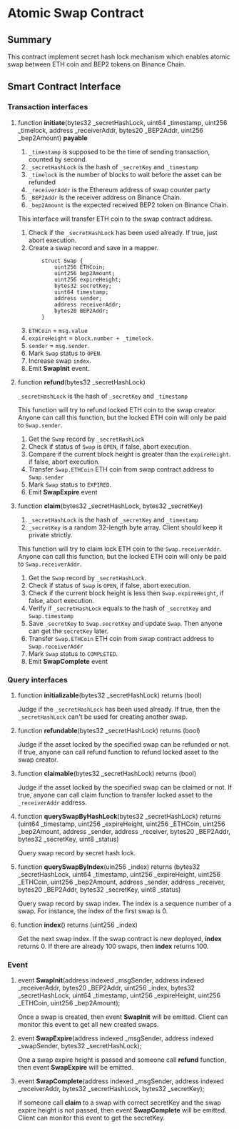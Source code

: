# Atomic Swap Contract

## Summary

This contract implement secret hash lock mechanism which enables atomic swap between ETH coin and BEP2 tokens on Binance Chain.

## Smart Contract Interface

### Transaction interfaces

1. function **initiate**(bytes32 _secretHashLock, uint64 _timestamp, uint256 _timelock, address _receiverAddr, bytes20 _BEP2Addr, uint256 _bep2Amount) **payable**
    1. `_timestamp` is supposed to be the time of sending transaction, counted by second.
    2. `_secretHashLock` is the hash of `_secretKey` and `_timestamp`
    3. `_timelock` is the number of blocks to wait before the asset can be refunded
    4. `_receiverAddr` is the Ethereum address of swap counter party
    5. `_BEP2Addr` is the receiver address on Binance Chain. 
    7. `_bep2Amount` is the expected received BEP2 token on Binance Chain.
     
    This interface will transfer ETH coin to the swap contract address.
    1. Check if the `_secretHashLock` has been used already. If true, just abort execution.
    2. Create a swap record and save in a mapper.
        ```
            struct Swap {
                uint256 ETHCoin;
                uint256 bep2Amount;
                uint256 expireHeight;
                bytes32 secretKey;
                uint64 timestamp;
                address sender;
                address receiverAddr;
                bytes20 BEP2Addr;
            }
        ```
    3. `ETHCoin` = `msg.value`
    4. `expireHeight` = `block.number + _timelock`.
    5. `sender` = `msg.sender`.
    6. Mark `Swap` status to `OPEN`.
    7. Increase swap `index`.
    8. Emit **SwapInit** event.
    
2. function **refund**(bytes32 _secretHashLock)
    
    `_secretHashLock` is the hash of `_secretKey` and `_timestamp`
    
    This function will try to refund locked ETH coin to the swap creator. Anyone can call this function, but the locked ETH coin will only be paid to `Swap.sender`.
    1. Get the `Swap` record by `_secretHashLock`
    2. Check if status of `Swap` is `OPEN`, if false, abort execution.
    3. Compare if the current block height is greater than the `expireHeight`. if false, abort execution.
    4. Transfer `Swap.ETHCoin` ETH coin from swap contract address to `Swap.sender`
    5. Mark `Swap` status to `EXPIRED`.
    6. Emit **SwapExpire** event
    
3. function **claim**(bytes32 _secretHashLock, bytes32 _secretKey)
    1. `_secretHashLock` is the hash of `_secretKey` and `_timestamp`
    2. `_secretKey` is a random 32-length byte array. Client should keep it private strictly.
    
    This function will try to claim lock ETH coin to the `Swap.receiverAddr`. Anyone can call this function, but the locked ETH coin will only be paid to `Swap.receiverAddr`.
    1. Get the `Swap` record by `_secretHashLock`.
    2. Check if status of `Swap` is `OPEN`, if false, abort execution.
    3. Check if the current block height is less then `Swap.expireHeight`, if false, abort execution.
    4. Verify if `_secretHashLock` equals to the hash of `_secretKey` and `Swap.timestamp`
    5. Save `_secretKey` to `Swap.secretKey` and update `Swap`. Then anyone can get the `secretKey` later.
    6. Transfer `Swap.ETHCoin` ETH coin from swap contract address to `Swap.receiverAddr`
    7. Mark `Swap` status to `COMPLETED`.
    8. Emit **SwapComplete** event

### Query interfaces

1. function **initializable**(bytes32 _secretHashLock) returns (bool)
    
    Judge if the `_secretHashLock` has been used already. If true, then the `_secretHashLock` can't be used for creating another swap.
    
2. function **refundable**(bytes32 _secretHashLock) returns (bool)

    Judge if the asset locked by the specified swap can be refunded or not. If true, anyone can call refund function to refund locked asset to the swap creator.
    
3. function **claimable**(bytes32 _secretHashLock) returns (bool)

    Judge if the asset locked by the specified swap can be claimed or not. If true, anyone can call claim function to transfer locked asset to the `_receiverAddr` address.

4. function **querySwapByHashLock**(bytes32 _secretHashLock) returns (uint64 _timestamp,  uint256 _expireHeight, uint256 _ETHCoin, uint256 _bep2Amount, address _sender, address _receiver, bytes20 _BEP2Addr, bytes32 _secretKey, uint8 _status)

    Query swap record by secret hash lock.
    
5. function **querySwapByIndex**(uin256 _index) returns (bytes32 _secretHashLock, uint64 _timestamp, uint256 _expireHeight, uint256 _ETHCoin, uint256 _bep2Amount, address _sender, address _receiver, bytes20 _BEP2Addr, bytes32 _secretKey, uint8 _status)

    Query swap record by swap index. The index is a sequence number of a swap. For instance, the index of the first swap is 0.

6. function **index**() returns (uint256 _index)

    Get the next swap index. If the swap contract is new deployed, **index** returns 0. If there are already 100 swaps, then **index** returns 100.

### Event

1. event **SwapInit**(address indexed _msgSender, address indexed _receiverAddr, bytes20 _BEP2Addr, uint256 _index, bytes32 _secretHashLock, uint64 _timestamp, uint256 _expireHeight, uint256 _ETHCoin, uint256 _bep2Amount);

    Once a swap is created, then event **SwapInit** will be emitted. Client can monitor this event to get all new created swaps.

2. event **SwapExpire**(address indexed _msgSender, address indexed _swapSender, bytes32 _secretHashLock);

    One a swap expire height is passed and someone call **refund** function, then event **SwapExpire** will be emitted.
    
3. event **SwapComplete**(address indexed _msgSender, address indexed _receiverAddr, bytes32 _secretHashLock, bytes32 _secretKey);

    If someone call **claim** to a swap with correct secretKey and the swap expire height is not passed, then event **SwapComplete** will be emitted. Client can monitor this event to get the secretKey.

